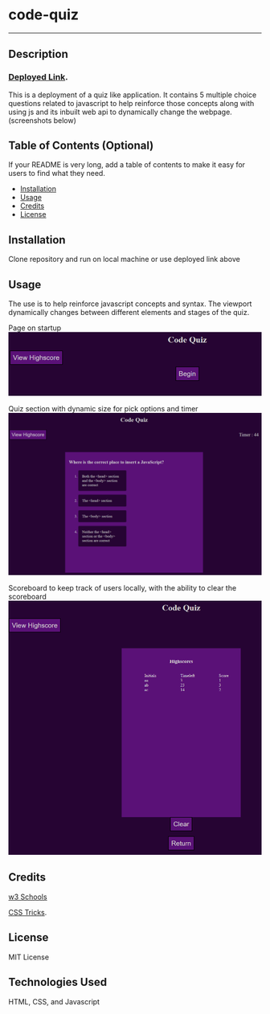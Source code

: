# code-quiz
---

## Description 

### [Deployed Link](https://maverickwong17.github.io/code-quiz/).

This is a deployment of a quiz like application. It contains 5 multiple choice questions related to javascript to help reinforce those concepts along with using js and its inbuilt web api to dynamically change the webpage. (screenshots below)

## Table of Contents (Optional)

If your README is very long, add a table of contents to make it easy for users to find what they need.

* [Installation](#installation)
* [Usage](#usage)
* [Credits](#credits)
* [License](#license)


## Installation

Clone repository and run on local machine or use deployed link above


## Usage 

The use is to help reinforce javascript concepts and syntax. The viewport dynamically changes between different elements and stages of  the quiz.

Page on startup
![alt text](assets/images/startup.png)

Quiz section with dynamic size for pick options and timer
![alt text](assets/images/quiz.png)

Scoreboard to keep track of users locally, with the ability to clear the scoreboard
![alt text](assets/images/scoreboard.png)


## Credits

[w3 Schools](https://www.w3schools.com/)

[CSS Tricks](https://css-tricks.com/).

## License

MIT License

## Technologies Used

HTML, CSS, and Javascript

